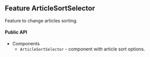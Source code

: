 ## Feature ArticleSortSelector

Feature to change articles sorting.

#### Public API

- Components
  - `ArticleSortSelector` - component with article sort options.
